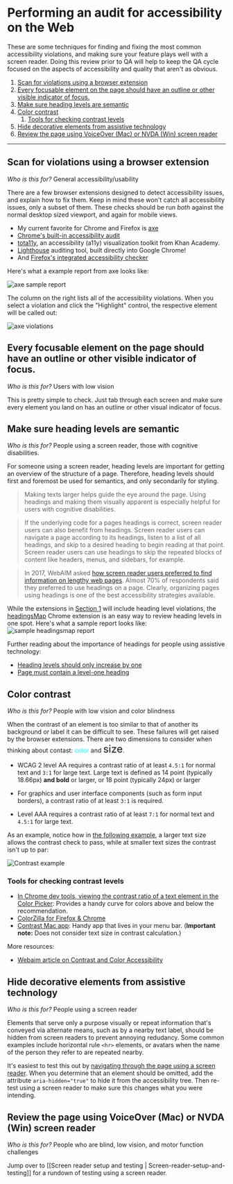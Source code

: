 # Performing an audit for accessibility on the Web

These are some techniques for finding and fixing the most common accessibility violations, and making sure your feature plays well with a screen reader. Doing this review prior to QA will help to keep the QA cycle focused on the aspects of accessibility and quality that aren't as obvious.

1. [Scan for violations using a browser extension](#scan-for-violations-using-a-browser-extension)
2. [Every focusable element on the page should have an outline or other visible indicator of focus.](#every-focusable-element-on-the-page-should-have-an-outline-or-other-visible-indicator-of-focus)
3. [Make sure heading levels are semantic](#make-sure-heading-levels-are-semantic)
4. [Color contrast](#color-contrast)
   1. [Tools for checking contrast levels](#tools-for-checking-contrast-levels)
5. [Hide decorative elements from assistive technology](#hide-decorative-elements-from-assistive-technology)
6. [Review the page using VoiceOver (Mac) or NVDA (Win) screen reader](#review-the-page-using-voiceover-mac-or-nvda-win-screen-reader)

---

## Scan for violations using a browser extension

*Who is this for?* General accessibility/usability

There are a few browser extensions designed to detect accessibility issues, and explain how to fix them. Keep in mind these won't catch all accessibility issues, only a subset of them. These checks should be run *both* against the normal desktop sized viewport, and again for mobile views.

- My current favorite for Chrome and Firefox is [axe](https://www.deque.com/axe/)
- [Chrome's built-in accessibility audit](https://developers.google.com/web/tools/chrome-devtools/accessibility/reference)
- [tota11y](https://khan.github.io/tota11y/), an accessibility (a11y) visualization toolkit from Khan Academy.
- [Lighthouse](https://developers.google.com/web/tools/lighthouse/) auditing tool, built directly into Google Chrome!
- And [Firefox's integrated accessibility checker](https://developer.mozilla.org/en-US/docs/Tools/Accessibility_inspector)

Here's what a example report from axe looks like:

![axe sample report](../images/axe-report-1.png)

The column on the right lists all of the accessibility violations. When you select a violation and click the "Highlight" control, the respective element will be called out:

![axe violations](../images/axe-report-violations.png)

## Every focusable element on the page should have an outline or other visible indicator of focus.

*Who is this for?* Users with low vision

This is pretty simple to check. Just tab through each screen and make sure every element you land on has an outline or other visual indicator of focus.

## Make sure heading levels are semantic

*Who is this for?* People using a screen reader, those with cognitive disabilities.

For someone using a screen reader, heading levels are important for getting an overview of the structure of a page. Therefore, heading levels should first and foremost be used for semantics, and only secondarily for styling.

> Making texts larger helps guide the eye around the page. Using headings and making them visually apparent is especially helpful for users with cognitive disabilities.

> If the underlying code for a pages headings is correct, screen reader users can also benefit from headings. Screen reader users can navigate a page according to its headings, listen to a list of all headings, and skip to a desired heading to begin reading at that point. Screen reader users can use headings to skip the repeated blocks of content like headers, menus, and sidebars, for example.

> In 2017, WebAIM asked [how screen reader users preferred to find information on lengthy web pages](https://webaim.org/projects/screenreadersurvey7/#finding). Almost 70% of respondents said they preferred to use headings on a page. Clearly, organizing pages using headings is one of the best accessibility strategies available.

While the extensions in [Section 1](https://github.com/basecamp/accessibility/blob/master/how-to-perform-an-accessibility-audit-web.md#1-scan-for-violations-using-a-browser-extension) will include heading level violations, the [headingsMap](https://chrome.google.com/webstore/detail/headingsmap/flbjommegcjonpdmenkdiocclhjacmbi?hl=en) Chrome extension is an easy way to review heading levels in one spot. Here's what a sample report looks like:
![sample headingsmap report](../images/headingsmap-report.png)

Further reading about the importance of headings for people using assistive technology:

- [Heading levels should only increase by one](https://dequeuniversity.com/rules/axe/3.2/heading-order)
- [Page must contain a level-one heading](https://dequeuniversity.com/rules/axe/3.2/page-has-heading-one)

## Color contrast

*Who is this for?* People with low vision and color blindness

When the contrast of an element is too similar to that of another its background or label it can be difficult to see. These failures will get raised by the browser extensions. There are two dimensions to consider when thinking about contast: <span style="color:cyan">color</span> and <span style="font-size:24px">size</span>.

- WCAG 2 level AA requires a contrast ratio of at least `4.5:1` for normal text and `3:1` for large text. Large text is defined as 14 point (typically 18.66px) **and bold** or larger, or 18 point (typically 24px) or larger

- For graphics and user interface components (such as form input borders), a contrast ratio of at least `3:1` is required.

- Level AAA requires a contrast ratio of at least `7:1` for normal text and `4.5:1` for large text.

As an example, notice how in [the following example](https://webaim.org/resources/contrastchecker/?fcolor=CC4400&bcolor=F2F2F2), a larger text size allows the contrast check to pass, while at smaller text sizes the contrast isn't up to par:

![Contrast example](../images/contrast-example.png)

### Tools for checking contrast levels

- [In Chrome dev tools, viewing the contrast ratio of a text element in the Color Picker](https://developers.google.com/web/tools/chrome-devtools/accessibility/reference#contrast): Provides a handy curve for colors above and below the recommendation.
- [ColorZilla for Firefox & Chrome](https://www.colorzilla.com)
- [Contrast Mac app](https://usecontrast.com): Handy app that lives in your menu bar. (**Important note:** Does not consider text size in contrast calculation.)

More resources:

- [Webaim article on Contrast and Color Accessibility](https://webaim.org/articles/contrast/)

## Hide decorative elements from assistive technology

*Who is this for?* People using a screen reader

Elements that serve only a purpose visually or repeat information that's conveyed via alternate means, such as by a nearby text label, should be hidden from screen readers to prevent annoying redudancy. Some common examples include horizontal rule `<hr>` elements, or avatars when the name of the person they refer to are repeated nearby.

It's easiest to test this out by [navigating through the page using a screen reader](https://github.com/basecamp/accessibility/blob/master/how-to-use-a-screen-reader.md). When you determine that an element should be omitted, add the attribute `aria-hidden="true"` to hide it from the accessibility tree. Then re-test using a screen reader to make sure this changes what you were intending.

## Review the page using VoiceOver (Mac) or NVDA (Win) screen reader

*Who is this for?* People who are blind, low vision, and motor function challenges

Jump over to [[Screen reader setup and testing | Screen-reader-setup-and-testing]] for a rundown of testing using a screen reader.
